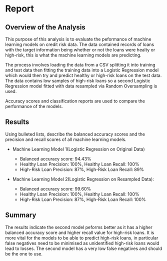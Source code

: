 # Report

## Overview of the Analysis

This purpose of this analysis is to evaluate the peformance of machine learning models on credit risk data. The data contained records of loans with the target information being whether or not the loans were healty or high-risk, this is what the machine learning models are predicting.

The process involves loading the data from a CSV splitting it into training and test data then fitting the training data into a Logistic Regression model which would then try and predict healthy or high-risk loans on the test data. The data contains low samples of high-risk loans so a second Logistic Regression model fitted with data resampled via Random Oversampling is used.

Accuracy scores and classification reports are used to compare the performance of the models.

## Results

Using bulleted lists, describe the balanced accuracy scores and the precision and recall scores of all machine learning models.

* Machine Learning Model 1(Logistic Regression on Original Data)
  - Balanced accuracy score: 94.43%
  - Healthy Loan Precision: 100%, Healthy Loan Recall: 100%
  - High-Risk Loan Precision: 87%, High-Risk Loan Recall: 89%



* Machine Learning Model 2(Logistic Regression on Resampled Data):
  - Balanced accuracy score: 99.60%
  - Healthy Loan Precision: 100%, Healthy Loan Recall: 100%
  - High-Risk Loan Precision: 87%, High-Risk Loan Recall: 100%

## Summary

The results indicate the second model peforms better as it has a higher balanced accuracy score and higher recall value for high-risk loans. It is more vital for the models to be able to predict high-risk loans, in particular false negatives need to be minimised as unidentified high-risk loans would lead to losses. The second model has a very low false negatives and should be the one to use.
